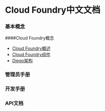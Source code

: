 # Cloud Foundry中文文档

### 基本概念

####Cloud Foundry概念
* [Cloud Foundry概述]
* [Cloud Foundry组件]
* [Diego架构]

### 管理员手册


### 开发手册


### API文档

[Cloud Foundry概述]: general-information/cloud-foundry-concepts/Cloud-Foundry-Overview.md
[Cloud Foundry组件]: general-information/cloud-foundry-concepts/Cloud-Foundry-Components.md
[Diego架构]: general-information/cloud-foundry-concepts/Diego-Architecture.md
